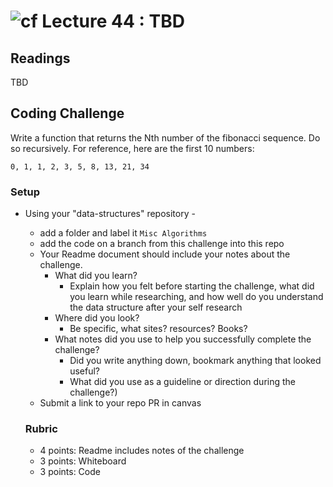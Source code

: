 ![cf](http://i.imgur.com/7v5ASc8.png) Lecture 44 : TBD
=====================================

## Readings
TBD


## Coding Challenge

Write a function that returns the Nth number of the fibonacci sequence. Do so recursively. For reference, here are the first 10 numbers:

`0, 1, 1, 2, 3, 5, 8, 13, 21, 34`

### Setup
- Using your "data-structures" repository -
  - add a folder and label it `Misc Algorithms`
  - add the code on a branch from this challenge into this repo
  - Your Readme document should include your notes about the challenge.
	- What did you learn? 
		- Explain how you felt before starting the challenge, what did you learn while researching, and how well do you understand the data structure after your self research
	- Where did you look? 
		- Be specific, what sites? resources? Books?
	- What notes did you use to help you successfully complete the challenge? 
		- Did you write anything down, bookmark anything that looked useful? 
		- What did you use as a guideline or direction during the challenge?)
  - Submit a link to your repo PR in canvas
  
  
  ### Rubric
  - 4 points: Readme includes notes of the challenge
  - 3 points: Whiteboard 
  - 3 points: Code